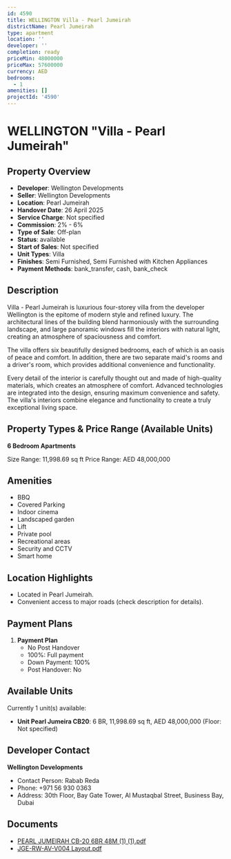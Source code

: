 ```yaml
---
id: 4590
title: WELLINGTON Villa - Pearl Jumeirah
districtName: Pearl Jumeirah
type: apartment
location: ''
developer: ''
completion: ready
priceMin: 48000000
priceMax: 57600000
currency: AED
bedrooms:
  - 1
amenities: []
projectId: '4590'
---
```


# WELLINGTON "Villa - Pearl Jumeirah"

## Property Overview
- **Developer**: Wellington Developments
- **Seller**: Wellington Developments
- **Location**: Pearl Jumeirah
- **Handover Date**: 26 April 2025
- **Service Charge**: Not specified
- **Commission**: 2% - 6%
- **Type of Sale**: Off-plan
- **Status**: available
- **Start of Sales**: Not specified
- **Unit Types**: Villa
- **Finishes**: Semi Furnished, Semi Furnished with Kitchen Appliances
- **Payment Methods**: bank_transfer, cash, bank_check

## Description
Villa - Pearl Jumeirah is luxurious four-storey villa from the developer Wellington is the epitome of modern style and refined luxury. The architectural lines of the building blend harmoniously with the surrounding landscape, and large panoramic windows fill the interiors with natural light, creating an atmosphere of spaciousness and comfort.

The villa offers six beautifully designed bedrooms, each of which is an oasis of peace and comfort. In addition, there are two separate maid's rooms and a driver's room, which provides additional convenience and functionality.

Every detail of the interior is carefully thought out and made of high-quality materials, which creates an atmosphere of comfort. Advanced technologies are integrated into the design, ensuring maximum convenience and safety. The villa's interiors combine elegance and functionality to create a truly exceptional living space.

## Property Types & Price Range (Available Units)
**6 Bedroom Apartments**

Size Range: 11,998.69 sq ft
Price Range: AED 48,000,000

## Amenities
- BBQ
- Covered Parking
- Indoor cinema
- Landscaped garden
- Lift
- Private pool
- Recreational areas
- Security and CCTV
- Smart home

## Location Highlights
- Located in Pearl Jumeirah.
- Convenient access to major roads (check description for details).

## Payment Plans
1. **Payment Plan**
   - No Post Handover
   - 100%: Full payment
   - Down Payment: 100%
   - Post Handover: No

## Available Units
Currently 1 unit(s) available:
- **Unit Pearl Jumeira CB20**: 6 BR, 11,998.69 sq ft, AED 48,000,000 (Floor: Not specified)

## Developer Contact
**Wellington Developments**
- Contact Person: Rabab Reda
- Phone: +971 56 930 0363
- Address: 30th Floor, Bay Gate Tower, Al Mustaqbal Street, Business Bay, Dubai

## Documents
- [PEARL JUMEIRAH CB-20 6BR 48M (1) (1).pdf](https://cdn.geniemap.net/2025/02/26/Z1wAaZPILlvAkAufeEtAooQHkCnRrnMvUvS7WUlM.pdf)
- [JGE-RW-AV-V004 Layout.pdf](https://cdn.geniemap.net/2025/02/27/GflryZjn4eW0ybFN2jchWLXUZkQoR26sDfbMnk6y.pdf)
